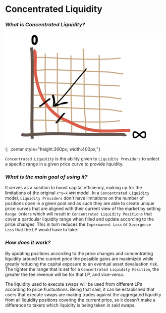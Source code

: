 # Concentrated Liquidity

### <em>What is Concentrated Liquidity?</em>

![Screenshot](concentrated-liquidity.png){: .center style="height:300px; width:400px;"}

`Concentrated Liquidity` is the ability given to `Liquidity Providers` to select a specific range in a given price curve to provide liquidity.

### <em>What is the main goal of using it?</em>

It serves as a solution to boost capital efficiency, making up for the limitations of the original `x*y=k` `AMM` model. In a `Concentrated Liquidity` model, `Liquidity Providers` don't have limitations on the number of positions open in a given pool and as such they are able to create unique price curves that are aligned with their current view of the market by setting `Range Orders` which will result in `Concentrated Liquidity Positions` that cover a particular liquidity range when filled and update according to the price changes. This in turn reduces the `Impermanent Loss` or `Divergence Loss` that the LP would have to take.

### <em>How does it work?</em>

By updating positions according to the price changes and concentrating liquidity around the current price the possible gains are maximized while greatly reducing the capital exposure to an eventual asset devaluation risk. The tighter the range that is set for a `Concentrated Liquidity Position`, the greater the fee revenue will be for that LP, and vice-versa. 

The liquidity used to execute swaps will be used from different LPs according to price fluctuations. Being that said, it can be established that users that execute swaps are making trades against the aggregated liquidity from all liquidity positions covering the current price, so it doesn't make a difference to takers which liquidity is being taken in said swaps.

<br/>
<br/>
<br/>